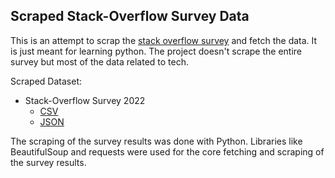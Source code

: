 ## Scraped Stack-Overflow Survey Data

This is an attempt to scrap the [stack overflow survey](https://survey.stackoverflow.co/2022/) and fetch the data. It is just meant for learning python. The project doesn't scrape the entire survey but most of the data related to tech.

Scraped Dataset:

- Stack-Overflow Survey 2022 
  - [CSV](https://github.com/Mr-Destructive/scraped-stackoverflow-survey/blob/main/survey-2022/dataset/data.csv)
  - [JSON](https://github.com/Mr-Destructive/scraped-stackoverflow-survey/blob/main/survey-2022/dataset/data.json)

The scraping of the survey results was done with Python. Libraries like BeautifulSoup and requests were used for the core fetching and scraping of the survey results.
